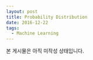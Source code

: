 ```yaml
---
layout: post
title: Probability Distribution
date: 2016-12-22
tags:
  - Machine Learning
---
```


본 게시물은 아직 미작성 상태입니다.
